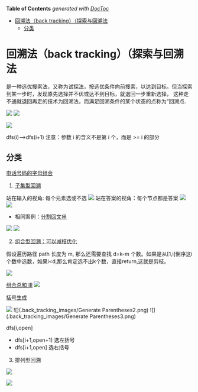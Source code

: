 <!-- START doctoc generated TOC please keep comment here to allow auto update -->
<!-- DON'T EDIT THIS SECTION, INSTEAD RE-RUN doctoc TO UPDATE -->
**Table of Contents**  *generated with [DocToc](https://github.com/thlorenz/doctoc)*

- [回溯法（back tracking）（探索与回溯法](#%E5%9B%9E%E6%BA%AF%E6%B3%95back-tracking%E6%8E%A2%E7%B4%A2%E4%B8%8E%E5%9B%9E%E6%BA%AF%E6%B3%95)
  - [分类](#%E5%88%86%E7%B1%BB)

<!-- END doctoc generated TOC please keep comment here to allow auto update -->

# 回溯法（back tracking）（探索与回溯法


是一种选优搜索法，又称为试探法，按选优条件向前搜索，以达到目标。但当探索到某一步时，发现原先选择并不优或达不到目标，就退回一步重新选择，
这种走不通就退回再走的技术为回溯法，而满足回溯条件的某个状态的点称为“回溯点.

![](.back_tracking_images/back_tracking.png) 
![](.back_tracking_images/back_tracking2.png)



![](.back_tracking_images/back_tracking_info.png)

dfs(i)-->dfs(i+1)
注意：参数 i 的含义不是第 i 个，而是 >= i 的部分


## 分类
[电话号码的字母组合](17_letter_combinations_of_a_phone_number_test.go)

1. [子集型回溯](78_subsets_test.go)

站在输入的视角: 每个元素选或不选
![](.back_tracking_images/subsequence_back_tracking.png)
站在答案的视角：每个节点都是答案
![](.back_tracking_images/sub_sequence_back_tracking2.png)
![](.back_tracking_images/sub_sequence_back_tracking3.png)

- 相同案例：[分割回文串](131_palindrome_partition_test.go)

![](.back_tracking_images/palindrome_partition1.png)
![](.back_tracking_images/sub_sequnce_back_tracking4.png)

2. [组合型回溯：可以减枝优化](./77_combinations_test.go)

假设遍历路径 path 长度为 m, 那么还需要查找 d=k-m 个数。如果是从[1,i]倒序这i个数中选数，如果i<d,那么肯定选不出k个数，直接return,这就是剪枝。

![](.back_tracking_images/back_tracking_combinaton2.png)


[组合总和 III](./216_combination_sum3_test.go)
![](.back_tracking_images/combinationSum3.png)



[括号生成](./22_generate_parentheses_test.go)

![](.back_tracking_images/GenerateParentheses.png)
![](.back_tracking_images/Generate Parentheses2.png)
![](.back_tracking_images/Generate Parentheses3.png)

dfs[i,open]
- dfs[i+1,open+1] 选左括号
- dfs[i+1,open] 选右括号


3. 排列型回溯

![](.back_tracking_images/Permutations.png)

![]( .back_tracking_images/permutations2.png)